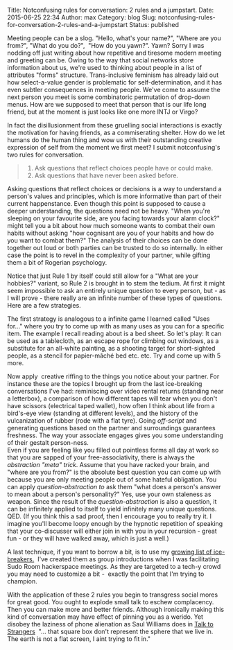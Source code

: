 Title: Notconfusing rules for conversation: 2 rules and a jumpstart.
Date: 2015-06-25 22:34
Author: max
Category: blog
Slug: notconfusing-rules-for-conversation-2-rules-and-a-jumpstart
Status: published

Meeting people can be a slog. "Hello, what's your name?", "Where are you from?", "What do you do?",  "How do you yawn?". Yawn? Sorry I was nodding off just writing about how repetitive and tiresome modern meeting and greeting can be. Owing to the way that social networks store information about us, we're used to thinking about people in a list of attributes "forms" structure. Trans-inclusive feminism has already laid out how select-a-value gender is problematic for self-determination, and it has even subtler consequences in meeting people. We've come to assume the next person you meet is some combinatoric permutation of drop-down menus. How are we supposed to meet that person that is our life long friend, but at the moment is just looks like one more INTJ or Virgo?

In fact the disillusionment from these gruelling social interactions is exactly the motivation for having friends, as a commiserating shelter. How do we let humans do the human thing and wow us with their outstanding creative expression of self from the moment we first meet? I submit notconfusing's two rules for conversation.

> 1.  Ask questions that reflect choices people have or could make.
> 2.  Ask questions that have never been asked before.

Asking questions that reflect choices or decisions is a way to understand a person's values and principles, which is more informative than part of their current happenstance. Even though this point is supposed to cause a deeper understanding, the questions need not be heavy. "When you're sleeping on your favourite side, are you facing towards your alarm clock?" might tell you a bit about how much someone wants to combat their own habits without asking "how cognisant are you of your habits and how do you want to combat them?" The analysis of their choices can be done together out loud or both parties can be trusted to do so internally. In either case the point is to revel in the complexity of your partner, while gifting them a bit of Rogerian psychology.

Notice that just Rule 1 by itself could still allow for a "What are your hobbies?" variant, so Rule 2 is brought in to stem the tedium. At first it might seem impossible to ask an entirely unique question to every person, but - as I will prove - there really are an infinite number of these types of questions. Here are a few strategies.

The first strategy is analogous to a infinite game I learned called "Uses for..." where you try to come up with as many uses as you can for a specific item. The example I recall reading about is a bed sheet. So let's play: It can be used as a tablecloth, as an escape rope for climbing out windows, as a substitute for an all-white painting, as a shooting target for short-sighted people, as a stencil for papier-mâché bed etc. etc. Try and come up with 5 more.

Now apply  creative riffing to the things you notice about your partner. For instance these are the topics I brought up from the last ice-breaking conversations I've had: reminiscing over video rental returns (standing near a letterbox), a comparison of how different tapes will tear when you don't have scissors (electrical taped wallet), how often I think about life from a bird's-eye view (standing at different levels), and the history of the vulcanization of rubber (rode with a flat tyre). Going *off-script* and generating questions based on the partner and surroundings guarantees freshness. The way your associate engages gives you some understanding of their gestalt person-ness.  
Even if you are feeling like you filled out pointless forms all day at work so that you are sapped of your free-associativity, there is always the *abstraction "meta" trick*. Assume that you have racked your brain, and "where are you from?" is the absolute best question you can come up with because you are only meeting people out of some hateful obligation. You can apply *question-abstraction to* ask them "what does a person's answer to <absolute best question I can muster> mean about a person's personality?" Yes, use your own staleness as weapon. Since the result of the *question-abstraction* is also a question, it can be infinitely applied to itself to yield infinitely many unique questions. QED. (If you think this a sad proof, then I encourage you to really try it. I imagine you'll become loopy enough by the hypnotic repetition of speaking that your co-discusser will either join in with you in your recursion - great fun - or they will have walked away, which is just a well.)

A last technique, if you want to borrow a bit, is to use my [growing list of ice-breakers.](http://notconfusing.com/nuclear-icebreakers-for-your-group/)  I've created them as group introductions when I was facilitating Sudo Room hackerspace meetings. As they are targeted to a tech-y crowd you may need to customize a bit -  exactly the point that I'm trying to champion.

With the application of these 2 rules you begin to transgress social mores for great good. You ought to explode small talk to eschew complacency. Then you can make more and better friends. Although ironically making this kind of conversation may have effect of pinning you as a werido. Yet disobey the laziness of phone alienation as Saul Williams does in [Talk to Strangers](https://www.youtube.com/watch?v=b1S7qTsW5SY)  "... that square box don't represent the sphere that we live in. The earth is not a flat screen, I aint trying to fit in."
